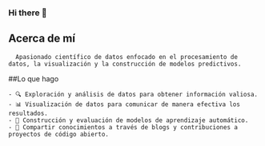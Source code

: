 ### Hi there 👋

## Acerca de mí

      Apasionado científico de datos enfocado en el procesamiento de datos, la visualización y la construcción de modelos predictivos.


##Lo que hago 

    - 🔍 Exploración y análisis de datos para obtener información valiosa.
    - 📊 Visualización de datos para comunicar de manera efectiva los resultados.
    - 🤖 Construcción y evaluación de modelos de aprendizaje automático.
    - 📝 Compartir conocimientos a través de blogs y contribuciones a proyectos de código abierto.
